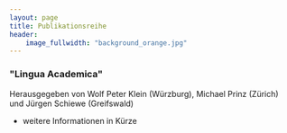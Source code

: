 ```yaml
---
layout: page
title: Publikationsreihe
header:
    image_fullwidth: "background_orange.jpg"
---
```




### "Lingua Academica"

 
Herausgegeben von Wolf Peter Klein (Würzburg), Michael Prinz (Zürich) und Jürgen Schiewe (Greifswald)

 * weitere Informationen in Kürze
 

